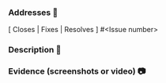 ### Addresses :memo:

[ Closes | Fixes | Resolves ] #\<Issue number\>

### Description :book:

### Evidence (screenshots or video) :camera:

